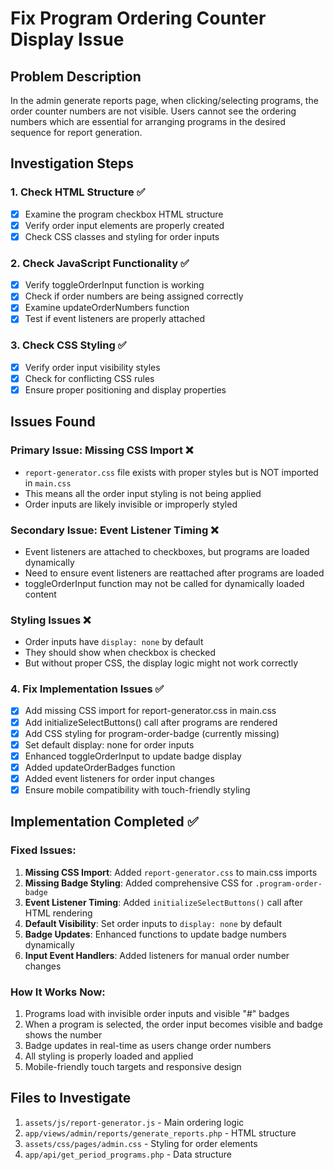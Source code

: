 # Fix Program Ordering Counter Display Issue

## Problem Description
In the admin generate reports page, when clicking/selecting programs, the order counter numbers are not visible. Users cannot see the ordering numbers which are essential for arranging programs in the desired sequence for report generation.

## Investigation Steps

### 1. Check HTML Structure ✅
- [x] Examine the program checkbox HTML structure
- [x] Verify order input elements are properly created
- [x] Check CSS classes and styling for order inputs

### 2. Check JavaScript Functionality ✅
- [x] Verify toggleOrderInput function is working
- [x] Check if order numbers are being assigned correctly
- [x] Examine updateOrderNumbers function
- [x] Test if event listeners are properly attached

### 3. Check CSS Styling ✅
- [x] Verify order input visibility styles
- [x] Check for conflicting CSS rules
- [x] Ensure proper positioning and display properties

## Issues Found

### Primary Issue: Missing CSS Import ❌
- `report-generator.css` file exists with proper styles but is NOT imported in `main.css`
- This means all the order input styling is not being applied
- Order inputs are likely invisible or improperly styled

### Secondary Issue: Event Listener Timing ❌
- Event listeners are attached to checkboxes, but programs are loaded dynamically
- Need to ensure event listeners are reattached after programs are loaded
- toggleOrderInput function may not be called for dynamically loaded content

### Styling Issues ❌
- Order inputs have `display: none` by default
- They should show when checkbox is checked
- But without proper CSS, the display logic might not work correctly

### 4. Fix Implementation Issues ✅
- [x] Add missing CSS import for report-generator.css in main.css
- [x] Add initializeSelectButtons() call after programs are rendered
- [x] Add CSS styling for program-order-badge (currently missing)
- [x] Set default display: none for order inputs
- [x] Enhanced toggleOrderInput to update badge display
- [x] Added updateOrderBadges function
- [x] Added event listeners for order input changes
- [x] Ensure mobile compatibility with touch-friendly styling

## Implementation Completed ✅

### Fixed Issues:
1. **Missing CSS Import**: Added `report-generator.css` to main.css imports
2. **Missing Badge Styling**: Added comprehensive CSS for `.program-order-badge`
3. **Event Listener Timing**: Added `initializeSelectButtons()` call after HTML rendering
4. **Default Visibility**: Set order inputs to `display: none` by default
5. **Badge Updates**: Enhanced functions to update badge numbers dynamically
6. **Input Event Handlers**: Added listeners for manual order number changes

### How It Works Now:
1. Programs load with invisible order inputs and visible "#" badges
2. When a program is selected, the order input becomes visible and badge shows the number
3. Badge updates in real-time as users change order numbers
4. All styling is properly loaded and applied
5. Mobile-friendly touch targets and responsive design

## Files to Investigate
1. `assets/js/report-generator.js` - Main ordering logic
2. `app/views/admin/reports/generate_reports.php` - HTML structure
3. `assets/css/pages/admin.css` - Styling for order elements
4. `app/api/get_period_programs.php` - Data structure
